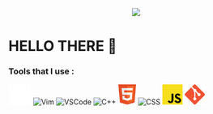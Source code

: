<p align="center">
    <img src="https://c.tenor.com/zHi1yy-QyTUAAAAd/anime-train.gif">
</p>

# HELLO THERE :wave:

### Tools that I use :
<p>    
    <img src="./img/terminal.svg" alt="Terminal" style="height:40px;">
    <img src="https://upload.wikimedia.org/wikipedia/commons/9/9f/Vimlogo.svg" alt="Vim" style="height:40px;">
    <img src="https://code.visualstudio.com/favicon.ico" alt="VSCode" style="height:40px;">
    <img src="https://docs.microsoft.com/en-us/media/logos/logo_Cplusplus.svg" alt="C++" style="height:40px;">
    <img src="./img/html.svg" alt="HTML" style="height:40px;">
    <img src="./img/css.svg" alt="CSS" style="height:40px;">
    <img src="./img/javaScript.svg" alt="Javascript" style="height:40px;">
    <img src="./img/git.svg" alt="git" style="height:40px;">
    <img src="" alt="" style="height:40px;">
    <img src="" alt="" style="height:40px;">
</p>